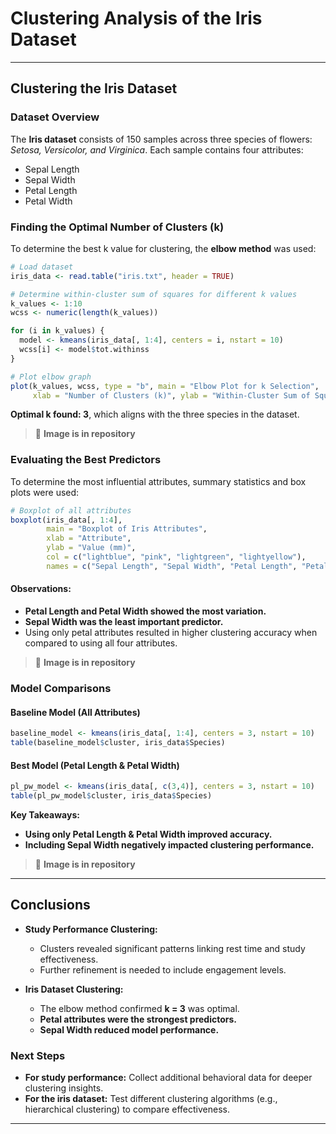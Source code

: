 # Clustering Analysis of the Iris Dataset

---

## Clustering the Iris Dataset
### Dataset Overview
The **Iris dataset** consists of 150 samples across three species of flowers: *Setosa, Versicolor, and Virginica*. Each sample contains four attributes:
- Sepal Length
- Sepal Width
- Petal Length
- Petal Width

### Finding the Optimal Number of Clusters (k)
To determine the best k value for clustering, the **elbow method** was used:
```r
# Load dataset
iris_data <- read.table("iris.txt", header = TRUE)

# Determine within-cluster sum of squares for different k values
k_values <- 1:10
wcss <- numeric(length(k_values))

for (i in k_values) {
  model <- kmeans(iris_data[, 1:4], centers = i, nstart = 10)
  wcss[i] <- model$tot.withinss
}

# Plot elbow graph
plot(k_values, wcss, type = "b", main = "Elbow Plot for k Selection", 
     xlab = "Number of Clusters (k)", ylab = "Within-Cluster Sum of Squares", col = "darkred")
```
**Optimal k found: 3**, which aligns with the three species in the dataset.

>📌 **Image is in repository**


### Evaluating the Best Predictors
To determine the most influential attributes, summary statistics and box plots were used:
```r
# Boxplot of all attributes
boxplot(iris_data[, 1:4], 
        main = "Boxplot of Iris Attributes",
        xlab = "Attribute", 
        ylab = "Value (mm)",
        col = c("lightblue", "pink", "lightgreen", "lightyellow"),
        names = c("Sepal Length", "Sepal Width", "Petal Length", "Petal Width"))
```
#### Observations:
- **Petal Length and Petal Width showed the most variation.**
- **Sepal Width was the least important predictor.**
- Using only petal attributes resulted in higher clustering accuracy when compared to using all four attributes.

> 📌 **Image is in repository**

### Model Comparisons
#### Baseline Model (All Attributes)
```r
baseline_model <- kmeans(iris_data[, 1:4], centers = 3, nstart = 10)
table(baseline_model$cluster, iris_data$Species)
```
#### Best Model (Petal Length & Petal Width)
```r
pl_pw_model <- kmeans(iris_data[, c(3,4)], centers = 3, nstart = 10)
table(pl_pw_model$cluster, iris_data$Species)
```
**Key Takeaways:**
- **Using only Petal Length & Petal Width improved accuracy.**
- **Including Sepal Width negatively impacted clustering performance.**

> 📌 **Image is in repository**

---

## Conclusions
- **Study Performance Clustering:**
  - Clusters revealed significant patterns linking rest time and study effectiveness.
  - Further refinement is needed to include engagement levels.

- **Iris Dataset Clustering:**
  - The elbow method confirmed **k = 3** was optimal.
  - **Petal attributes were the strongest predictors.**
  - **Sepal Width reduced model performance.**

### Next Steps
- **For study performance:** Collect additional behavioral data for deeper clustering insights.
- **For the iris dataset:** Test different clustering algorithms (e.g., hierarchical clustering) to compare effectiveness.

---
